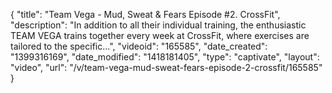 {
    "title": "Team Vega  - Mud, Sweat & Fears Episode #2. CrossFit",
    "description": "In addition to all their individual training, the enthusiastic TEAM VEGA trains together every week at CrossFit, where exercises are tailored to the specific...",
    "videoid": "165585",
    "date_created": "1399316169",
    "date_modified": "1418181405",
    "type": "captivate",
    "layout": "video",
    "url": "\/v\/team-vega-mud-sweat-fears-episode-2-crossfit\/165585"
}